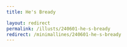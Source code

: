```yaml
---
title: He's Bready

layout: redirect
permalink: /illusts/240601-he-s-bready
redirect: /minimallines/240601-he-s-bready
---
```

